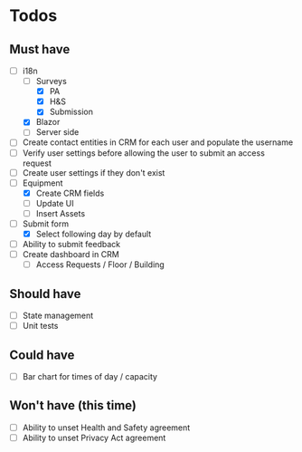 # Todos

## Must have

- [ ] i18n
  - [ ] Surveys
    - [X] PA
    - [X] H&S
    - [X] Submission
  - [X] Blazor
  - [ ] Server side
- [ ] Create contact entities in CRM for each user and populate the username
- [ ] Verify user settings before allowing the user to submit an access request
- [ ] Create user settings if they don't exist
- [ ] Equipment
  - [X] Create CRM fields
  - [ ] Update UI
  - [ ] Insert Assets
- [ ] Submit form
  - [X] Select following day by default
- [ ] Ability to submit feedback
- [ ] Create dashboard in CRM
  - [ ] Access Requests / Floor / Building

## Should have

- [ ] State management
- [ ] Unit tests

## Could have

- [ ] Bar chart for times of day / capacity

## Won't have (this time)  

- [ ] Ability to unset Health and Safety agreement
- [ ] Ability to unset Privacy Act agreement
